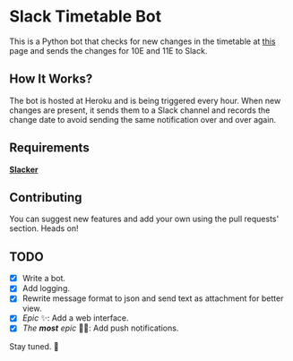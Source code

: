 # Slack Timetable Bot

This is a Python bot that checks for new changes in the
timetable at [this](http://lyceum.urfu.ru/study/izmenHtml.php) page and sends the changes for 10E and 11E to Slack.

## How It Works?

The bot is hosted at Heroku and is being triggered every hour.
When new changes are present, it sends them to a Slack channel and records the change date to avoid sending the same notification over and over again.

## Requirements

**[Slacker](https://github.com/os/slacker)**

## Contributing

You can suggest new features and add your own using the pull requests' section. Heads on!

## TODO

- [x] Write a bot.
- [x] Add logging.
- [x] Rewrite message format to json and send text as attachment for better view.
- [x] _Epic_ :sparkles:: Add a web interface.
- [x] _The **most** epic_ :saxophone::turtle:: Add push notifications.

Stay tuned. :rocket:
